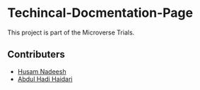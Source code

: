 # Techincal-Docmentation-Page
This project is part of the Microverse Trials.

## Contributers
- [Husam Nadeesh](https://github.com/husamnadeesh)
- [Abdul Hadi Haidari](https://github.com/hadihaidari)
